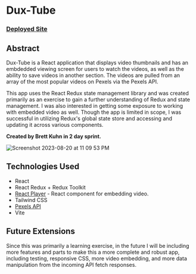 # Dux-Tube

### [Deployed Site]()

## Abstract
Dux-Tube is a React application that displays video thumbnails and has an embdedded viewing screen for users to watch the videos, as well as the ability to save videos in another section. The videos are pulled from an array of the most popular videos on Pexels via the Pexels API.

This app uses the React Redux state management library and was created primarily as an exercise to gain a further understanding of Redux and state management. I was also interested in getting some exposure to working with embedded video as well. Though the app is limited in scope, I was successful in utilizing Redux's global state store and accessing and updating it across various components.

**Created by Brett Kuhn in 2 day sprint.**

![Screenshot 2023-08-20 at 11 09 53 PM](https://github.com/bkuhn2/DuxTube/assets/110054994/70bb41f7-8813-4a49-bdf6-f2673770d08c)

## Technologies Used
- React
- React Redux + Redux Toolkit
- [React Player](https://github.com/CookPete/react-player) - React component for embedding video.
- Tailwind CSS
- [Pexels API](https://www.pexels.com/api/)
- Vite

## Future Extensions
Since this was primarily a learning exercise, in the future I will be including more features and parts to make this a more complete and robust app, including testing, responsive CSS, more video embedding, and more data manipulation from the incoming API fetch responses.

